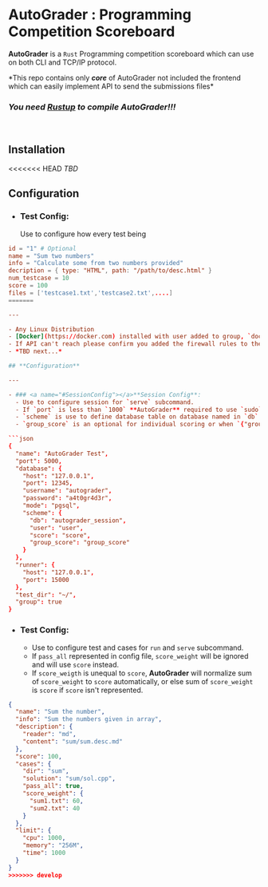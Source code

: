 # **AutoGrader** : Programming Competition Scoreboard

**AutoGrader** is a `Rust` Programming competition scoreboard which can use on both CLI and TCP/IP protocol.

\*This repo contains only **_core_** of AutoGrader not included the frontend which can easily implement API to send the submissions files\*

### _You need [Rustup](https://rustup.rs/) to compile AutoGrader!!!_

<br/>

## **Installation**
<<<<<<< HEAD
*TBD*

## **Configuration**
* ### **Test Config**:
  Use to configure how every test being
```toml
id = "1" # Optional
name = "Sum two numbers"
info = "Calculate some from two numbers provided"
decription = { type: "HTML", path: "/path/to/desc.html" }
num_testcase = 10
score = 100
files = ['testcase1.txt','testcase2.txt',....]
=======

---

- Any Linux Distribution
- [Docker](https://docker.com) installed with user added to group, `docker`.
- If API can't reach please confirm you added the firewall rules to the `port` in [Session Config](#SessionConfig)
- *TBD next...*

## **Configuration**

---

- ### <a name="#SessionConfig"></a>**Session Config**:
  - Use to configure session for `serve` subcommand.
  - If `port` is less than `1000` **AutoGrader** required to use `sudo` privilege to listening on incoming request via **API**. *(Not recommend)*
  - `scheme` is use to define database table on database named in `db` field.
  - `group_score` is an optional for individual scoring or when `{"group":false}`.

```json
{
  "name": "AutoGrader Test",
  "port": 5000,
  "database": {
    "host": "127.0.0.1",
    "port": 12345,
    "username": "autograder",
    "password": "a4t0gr4d3r",
    "mode": "pgsql",
    "scheme": {
      "db": "autograder_session",
      "user": "user",
      "score": "score",
      "group_score": "group_score"
    }
  },
  "runner": {
    "host": "127.0.0.1",
    "port": 15000
  },
  "test_dir": "~/",
  "group": true
}
```

- ### **Test Config**:
  - Use to configure test and cases for `run` and `serve` subcommand.
  - If `pass_all` represented in config file, `score_weight` will be ignored and will use `score` instead.
  - If `score_weigth` is unequal to `score`, **AutoGrader** will normalize sum of `score_weight` to `score` automatically, or else sum of `score_weight` is `score` if `score` isn't represented.

```json
{
  "name": "Sum the number",
  "info": "Sum the numbers given in array",
  "description": {
    "reader": "md",
    "content": "sum/sum.desc.md"
  },
  "score": 100,
  "cases": {
    "dir": "sum",
    "solution": "sum/sol.cpp",
    "pass_all": true,
    "score_weight": {
      "sum1.txt": 60,
      "sum2.txt": 40
    }
  },
  "limit": {
    "cpu": 1000,
    "memory": "256M",
    "time": 1000
  }
}
>>>>>>> develop
```
